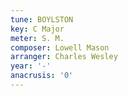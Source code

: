 ```yaml
---
tune: BOYLSTON
key: C Major
meter: S. M.
composer: Lowell Mason
arranger: Charles Wesley
year: '-'
anacrusis: '0'
---
```


